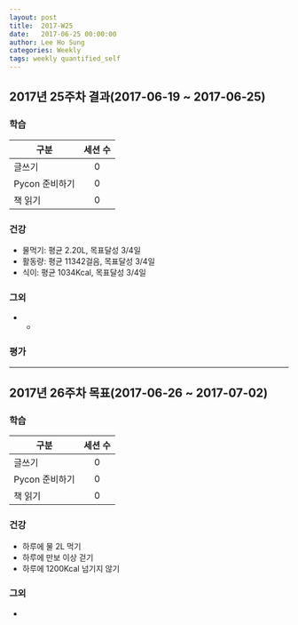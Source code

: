 ```yaml
---
layout: post
title:  2017-W25
date:   2017-06-25 00:00:00
author: Lee Ho Sung
categories: Weekly
tags: weekly quantified_self
---
```


## 2017년 25주차 결과(2017-06-19 ~ 2017-06-25)

### 학습

| 구분                                        | 세션 수 |
| ------------------------------------------- |:-------:|
| 글쓰기                                      | 0       |
| Pycon 준비하기                              | 0       |
| 책 읽기                                     | 0       |

### 건강 

 * 물먹기: 평균 2.20L, 목표달성 3/4일
 * 활동량: 평균 11342걸음, 목표달성 3/4일
 * 식이: 평균 1034Kcal, 목표달성 3/4일

### 그외

 * -

### 평가 


---

## 2017년 26주차 목표(2017-06-26 ~ 2017-07-02)

### 학습

| 구분                                        | 세션 수 |
| ------------------------------------------- |:-------:|
| 글쓰기                                      | 0       |
| Pycon 준비하기                              | 0       |
| 책 읽기                                     | 0       |

### 건강

* 하루에 물 2L 먹기 
* 하루에 만보 이상 걷기
* 하루에 1200Kcal 넘기지 않기 

### 그외

* 
